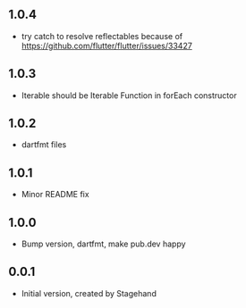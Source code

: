 ## 1.0.4
- try catch to resolve reflectables because of https://github.com/flutter/flutter/issues/33427

## 1.0.3
- Iterable should be Iterable Function in forEach constructor

## 1.0.2
- dartfmt files

## 1.0.1
- Minor README fix

## 1.0.0
- Bump version, dartfmt, make pub.dev happy

## 0.0.1
- Initial version, created by Stagehand
